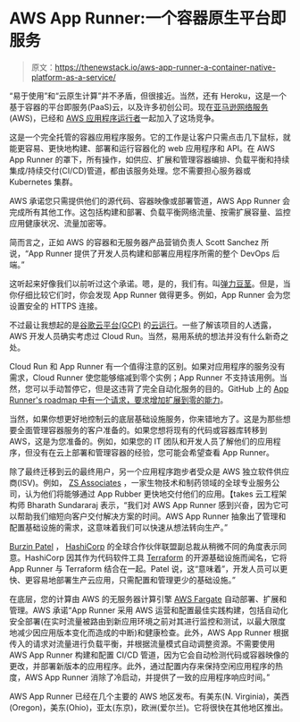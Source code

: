 # AWS App Runner:一个容器原生平台即服务

> 原文：<https://thenewstack.io/aws-app-runner-a-container-native-platform-as-a-service/>

“易于使用”和“云原生计算”并不矛盾，但很接近。当然，还有 Heroku，这是一个基于容器的平台即服务(PaaS)云，以及许多初创公司。现在[亚马逊网络服务](https://aws.amazon.com/?utm_content=inline-mention) (AWS)，已经和 [AWS 应用程序运行者](https://aws.amazon.com/apprunner/)一起加入了这场竞争。

这是一个完全托管的容器应用程序服务。它的工作是让客户只需点击几下鼠标，就能更容易、更快地构建、部署和运行容器化的 web 应用程序和 API。在 AWS App Runner 的罩下，所有操作，如供应、扩展和管理容器编排、负载平衡和持续集成/持续交付(CI/CD)管道，都由该服务处理。您不需要担心服务器或 Kubernetes 集群。

AWS 承诺您只需提供他们的源代码、容器映像或部署管道，AWS App Runner 会完成所有其他工作。这包括构建和部署、负载平衡网络流量、按需扩展容量、监控应用健康状况、流量加密等。

简而言之，正如 AWS 的容器和无服务器产品营销负责人 Scott Sanchez 所说，“App Runner 提供了开发人员构建和部署应用程序所需的整个 DevOps 后端。”

这听起来好像我们以前听过这个承诺。嗯，是的，我们有。叫[弹力豆茎](https://aws.amazon.com/elasticbeanstalk/)。但是，当你仔细比较它们时，你会发现 App Runner 做得更多。例如，App Runner 会为您设置安全的 HTTPS 连接。

不过最让我想起的是[谷歌云平台(GCP)](https://cloud.google.com/) 的[云运行](https://cloud.google.com/run)。一些了解该项目的人透露，AWS 开发人员确实考虑过 Cloud Run。当然，易用系统的想法并没有什么新奇之处。

Cloud Run 和 App Runner 有一个值得注意的区别。如果对应用程序的服务没有需求，Cloud Runner 使您能够缩减到零个实例；App Runner 不支持该用例。当然，您可以手动暂停它，但是这违背了完全自动化服务的目的。GitHub 上的 [App Runner's roadmap 中有一个请求，要求增加扩展到零的能力](https://github.com/aws/apprunner-roadmap/issues/9)。

当然，如果你想更好地控制云的底层基础设施服务，你来错地方了。这是为那些想要全面管理容器服务的客户准备的。如果您想将现有的代码或容器库转移到 AWS，这是为您准备的。例如，如果您的 IT 团队和开发人员了解他们的应用程序，但没有在云上部署和管理容器的经验，您可能会希望查看 App Runner。

除了最终迁移到云的最终用户，另一个应用程序跑步者受众是 AWS 独立软件供应商(ISV)。例如， [ZS Associates](https://www.zs.com/) ，一家生物技术和制药领域的全球专业服务公司，认为他们将能够通过 App Rubber 更快地交付他们的应用。【takes 云工程架构师 Bharath Sundararaj 表示，“我们对 AWS App Runner 感到兴奋，因为它可以帮助我们缩短向客户交付解决方案的时间。AWS App Runner 抽象出了管理和配置基础设施的需求，这意味着我们可以快速从想法转向生产。”

[Burzin Patel](https://www.linkedin.com/in/burzinpatel/) ， [HashiCorp](https://www.hashicorp.com/) 的全球合作伙伴联盟副总裁从稍微不同的角度表示同意。HashiCorp 因其作为代码软件工具 [Terraform](https://www.terraform.io/) 的开源基础设施而闻名，它将 App Runner 与 Terraform 结合在一起。Patel 说，这“意味着”，开发人员可以更快、更容易地部署生产云应用，只需配置和管理更少的基础设施。”

在底层，您的计算由 AWS 的无服务器计算引擎 [AWS Fargate](https://aws.amazon.com/fargate/) 自动部署、扩展和管理。AWS 承诺“App Runner 采用 AWS 运营和配置最佳实践构建，包括自动化安全部署(在实时流量被路由到新应用环境之前对其进行监控和测试，以最大限度地减少因应用版本变化而造成的中断)和健康检查。此外，AWS App Runner 根据传入的请求对流量进行负载平衡，并根据流量模式自动调整资源。不需要使用 AWS App Runner 构建和配置 CI/CD 管道，因为它会自动检测代码或容器映像的更改，并部署新版本的应用程序。此外，通过配置内存来保持空闲应用程序的热度，AWS App Runner 消除了冷启动，并提供了一致的应用程序响应时间。”

AWS App Runner 已经在几个主要的 AWS 地区发布。有美东(N. Virginia)，美西(Oregon)，美东(Ohio)，亚太(东京)，欧洲(爱尔兰)。它将很快在其他地区推出。

<svg xmlns:xlink="http://www.w3.org/1999/xlink" viewBox="0 0 68 31" version="1.1"><title>Group</title> <desc>Created with Sketch.</desc></svg>